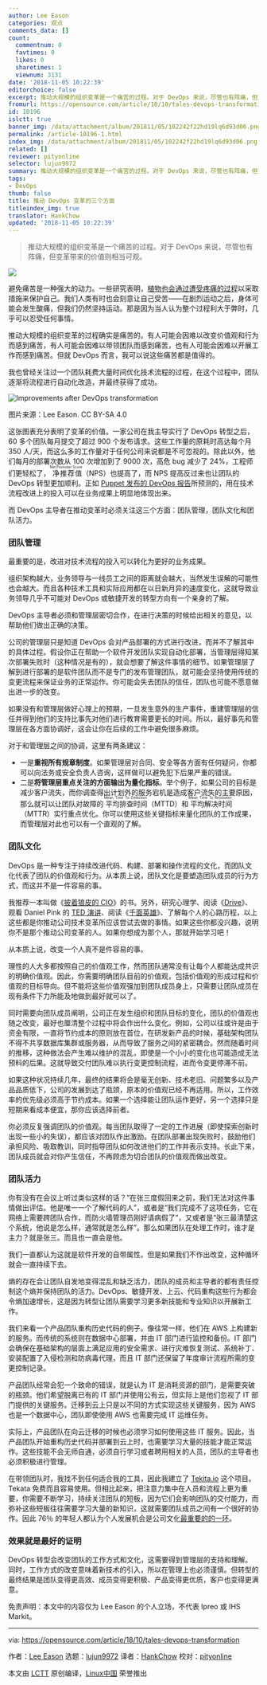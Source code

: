 ```yaml
---
author: Lee Eason
categories: 观点
comments_data: []
count:
  commentnum: 0
  favtimes: 0
  likes: 0
  sharetimes: 1
  viewnum: 3131
date: '2018-11-05 10:22:39'
editorchoice: false
excerpt: 推动大规模的组织变革是一个痛苦的过程。对于 DevOps 来说，尽管也有阵痛，但变革带来的价值则相当可观。
fromurl: https://opensource.com/article/18/10/tales-devops-transformation
id: 10196
islctt: true
banner_img: /data/attachment/album/201811/05/102242f22hd19lq6d93d06.png
permalink: /article-10196-1.html
index_img: /data/attachment/album/201811/05/102242f22hd19lq6d93d06.png.thumb.jpg
related: []
reviewer: pityonline
selector: lujun9972
summary: 推动大规模的组织变革是一个痛苦的过程。对于 DevOps 来说，尽管也有阵痛，但变革带来的价值则相当可观。
tags:
- DevOps
thumb: false
title: 推动 DevOps 变革的三个方面
titleindex_img: true
translator: HankChow
updated: '2018-11-05 10:22:39'
---
```



> 
> 推动大规模的组织变革是一个痛苦的过程。对于 DevOps 来说，尽管也有阵痛，但变革带来的价值则相当可观。
> 
> 
> 


![](/data/attachment/album/201811/05/102242f22hd19lq6d93d06.png)


避免痛苦是一种强大的动力。一些研究表明，[植物也会通过遭受疼痛的过程](https://link.springer.com/article/10.1007%2Fs00442-014-2995-6)以采取措施来保护自己。我们人类有时也会刻意让自己受苦——在剧烈运动之后，身体可能会发生酸痛，但我们仍然坚持运动。那是因为当人认为整个过程利大于弊时，几乎可以忍受任何事情。


推动大规模的组织变革的过程确实是痛苦的。有人可能会因难以改变价值观和行为而感到痛苦，有人可能会因难以带领团队而感到痛苦，也有人可能会因难以开展工作而感到痛苦。但就 DevOps 而言，我可以说这些痛苦都是值得的。


我也曾经关注过一个团队耗费大量时间优化技术流程的过程，在这个过程中，团队逐渐将流程进行自动化改造，并最终获得了成功。


![Improvements after DevOps transformation](/data/attachment/album/201811/05/102242qcz2mgyy2hgzobsr.png "Improvements after DevOps transformation")


图片来源：Lee Eason. CC BY-SA 4.0


这张图表充分表明了变革的价值。一家公司在我主导实行了 DevOps 转型之后，60 多个团队每月提交了超过 900 个发布请求。这些工作量的原耗时高达每个月 350 人/天，而这么多的工作量对于任何公司来说都是不可忽视的。除此以外，他们每月的部署次数从 100 次增加到了 9000 次，高危 bug 减少了 24%，工程师们更轻松了，<ruby> 净推荐值 <rt>  Net Promoter Score </rt></ruby>（NPS）也提高了，而 NPS 提高反过来也让团队的 DevOps 转型更加顺利。正如 [Puppet 发布的 DevOps 报告](https://puppet.com/resources/whitepaper/state-of-devops-report)所预测的，用在技术流程改进上的投入可以在业务成果上明显地体现出来。


而 DevOps 主导者在推动变革时必须关注这三个方面：团队管理，团队文化和团队活力。


### 团队管理


最重要的是，改进对技术流程的投入可以转化为更好的业务成果。


组织架构越大，业务领导与一线员工之间的距离就会越大，当然发生误解的可能性也会越大。而且各种技术工具和实际应用都在以日新月异的速度变化，这就导致业务领导几乎不可能对 DevOps 或敏捷开发的转型方向有一个亲身的了解。


DevOps 主导者必须和管理层密切合作，在进行决策的时候给出相关的意见，以帮助他们做出正确的决策。


公司的管理层只是知道 DevOps 会对产品部署的方式进行改进，而并不了解其中的具体过程。假设你正在帮助一个软件开发团队实现自动化部署，当管理层得知某次部署失败时（这种情况是有的），就会想要了解这件事情的细节。如果管理层了解到进行部署的是软件团队而不是专门的发布管理团队，就可能会坚持使用传统的变更流程来保证业务的正常运作。你可能会失去团队的信任，团队也可能不愿意做出进一步的改变。


如果没有和管理层做好心理上的预期，一旦发生意外的生产事件，重建管理层的信任并得到他们的支持比事先对他们进行教育需要更长的时间。所以，最好事先和管理层在各方面协调好，这会让你在后续的工作中避免很多麻烦。


对于和管理层之间的协调，这里有两条建议：


* 一是**重视所有规章制度**。如果管理层对合同、安全等各方面有任何疑问，你都可以向法务或安全负责人咨询，这样做可以避免犯下后果严重的错误。
* 二是**将管理层重点关注的方面输出为量化指标**。举个例子，如果公司的目标是减少客户流失，而你调查得出计划外的服务宕机是造成客户流失的主要原因，那么就可以让团队对故障的<ruby> 平均排查时间 <rt>  Mean Time To Detection </rt></ruby>（MTTD）和<ruby> 平均解决时间 <rt>  Mean Time To Resolution </rt></ruby>（MTTR）实行重点优化。你可以使用这些关键指标来量化团队的工作成果，而管理层对此也可以有一个直观的了解。


### 团队文化


DevOps 是一种专注于持续改进代码、构建、部署和操作流程的文化，而团队文化代表了团队的价值观和行为。从本质上说，团队文化是要塑造团队成员的行为方式，而这并不是一件容易的事。


我推荐一本叫做《[披着狼皮的 CIO](https://www.gartner.com/en/publications/wolf-cio)》的书。另外，研究心理学、阅读《[Drive](https://en.wikipedia.org/wiki/Drive:_The_Surprising_Truth_About_What_Motivates_Us)》、观看 Daniel Pink 的 [TED 演讲](https://www.ted.com/talks/dan_pink_on_motivation?language=en#t-2094)、阅读《[千面英雄](https://www.ted.com/talks/dan_pink_on_motivation?language=en#t-2094)》、了解每个人的心路历程，以上这些都是你推动公司技术变革所应该尝试去做的事情。如果这些你都没兴趣，说明你不是那个推动公司变革的人。如果你想成为那个人，那就开始学习吧！


从本质上说，改变一个人真不是件容易的事。


理性的人大多都按照自己的价值观工作，然而团队通常没有让每个人都能达成共识的明确价值观。因此，你需要明确团队目前的价值观，包括价值观的形成过程和价值观的目标导向。但不能将这些价值观强加到团队成员身上，只需要让团队成员在现有条件下力所能及地做到最好就可以了。


同时需要向团队成员阐明，公司正在发生组织和团队目标的变化，团队的价值观也随之改变，最好也厘清整个过程中将会作出什么变化。例如，公司以往或许是由于资金有限，一直将节约成本的原则放在首位，在研发新产品的时候，基础架构团队不得不共享数据库集群或服务器，从而导致了服务之间的紧密耦合。然而随着时间的推移，这种做法会产生难以维护的混乱，即使是一个小小的变化也可能造成无法预料的后果。这就导致交付团队难以执行变更控制流程，进而令变更停滞不前。


如果这种状况持续几年，最终的结果将会是毫无创新、技术老旧、问题繁多以及产品品质低下，公司的发展到达了瓶颈，原本的价值观已经不再适用。所以，工作效率的优先级必须高于节约成本。如果一个选择能让团队运作更好，另一个选择只是短期来看成本便宜，那你应该选择前者。


你必须反复强调团队的价值观。每当团队取得了一定的工作进展（即使探索创新时出现一些小的失误），都应该对团队作出激励。在团队部署出现失败时，鼓励他们承担风险、吸取教训，同时指导团队如何改进他们的工作并表示支持。长此下来，团队成员就会对你产生信任，不再顾虑为切合团队的价值观而做出改变。


### 团队活力


你有没有在会议上听过类似这样的话？“在张三度假回来之前，我们无法对这件事情做出评估。他是唯一一个了解代码的人”，或者是“我们完成不了这项任务，它在网络上需要跨团队合作，而防火墙管理员刚好请病假了”，又或者是“张三最清楚这个系统，他说是怎么样，通常就是怎么样”。那么如果团队在处理工作时，谁才是主力？就是张三。而且也一直会是他。


我们一直都认为这就是软件开发的自带属性。但是如果我们不作出改变，这种循环就会一直持续下去。


熵的存在会让团队自发地变得混乱和缺乏活力，团队的成员和主导者的都有责任控制这个熵并保持团队的活力。DevOps、敏捷开发、上云、代码重构这些行为都会令熵加速增长，这是因为转型让团队需要学习更多新技能和专业知识以开展新工作。


我们来看一个产品团队重构历史代码的例子。像往常一样，他们在 AWS 上构建新的服务。而传统的系统则在数据中心部署，并由 IT 部门进行监控和备份。IT 部门会确保在基础架构的层面上满足应用的安全需求、进行灾难恢复测试、系统补丁、安装配置了入侵检测和防病毒代理，而且 IT 部门还保留了年度审计流程所需的变更控制记录。


产品团队经常会犯一个致命的错误，就是认为 IT 是消耗资源的部门，是需要突破的瓶颈。他们希望脱离已有的 IT 部门并使用公有云，但实际上是他们忽视了 IT 部门提供的关键服务。迁移到云上只是以不同的方式实现这些关键服务，因为 AWS 也是一个数据中心，团队即使使用 AWS 也需要完成 IT 运维任务。


实际上，产品团队在向云迁移的时候也必须学习如何使用这些 IT 服务。因此，当产品团队开始重构历史代码并部署到云上时，也需要学习大量的技能才能正常运作。这些技能不会无师自通，必须自行学习或者聘用相关的人员，团队的主导者也必须积极进行管理。


在带领团队时，我找不到任何适合我的工具，因此我建立了 [Tekita.io](https://tekata.io/) 这个项目。Tekata 免费而且容易使用。但相比起来，把注意力集中在人员和流程上更为重要，你需要不断学习，持续关注团队的短板，因为它们会影响团队的交付能力，而弥补这些短板往往需要学习大量的新知识，这就需要团队成员之间有一个很好的协作。因此 76％ 的年轻人都认为个人发展机会是公司文化[最重要的的一环](https://www.execu-search.com/%7E/media/Resources/pdf/2017_Hiring_Outlook_eBook)。


### 效果就是最好的证明


DevOps 转型会改变团队的工作方式和文化，这需要得到管理层的支持和理解。同时，工作方式的改变意味着新技术的引入，所以在管理上也必须谨慎。但转型的最终结果是团队变得更高效、成员变得更积极、产品变得更优质，客户也变得更满意。


免责声明：本文中的内容仅为 Lee Eason 的个人立场，不代表 Ipreo 或 IHS Markit。




---


via: <https://opensource.com/article/18/10/tales-devops-transformation>


作者：[Lee Eason](https://opensource.com/users/leeeason) 选题：[lujun9972](https://github.com/lujun9972) 译者：[HankChow](https://github.com/HankChow) 校对：[pityonline](https://github.com/pityonline)


本文由 [LCTT](https://github.com/LCTT/TranslateProject) 原创编译，[Linux中国](https://linux.cn/) 荣誉推出